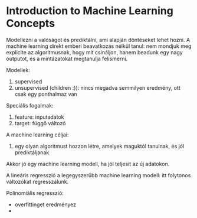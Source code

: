 # Introduction to Machine Learning Concepts

Modellezni a valóságot és prediktálni, ami alapján döntéseket lehet hozni.
A machine learning direkt emberi beavatkozás nélkül tanul: nem mondjuk meg explicite az algoritmusnak, hogy mit
csináljon, hanem beadunk egy nagy outputot, és a mintázatokat megtanulja felismerni.

Modellek:
1. supervised
2. unsupervised (children :)): nincs megadva semmilyen eredmény, ott csak egy ponthalmaz van

Speciális fogalmak:
1. feature: inputadatok
2. target: függő változó

A machine learning céljai:
1. egy olyan algoritmust hozzon létre, amelyek maguktól tanulnak, és jól prediktáljanak

Akkor jó egy machine learning modell, ha jól teljesít az új adatokon.

A lineáris regresszió a legegyszerűbb machine learning modell: itt folytonos változókat regresszálunk.

Polinomiális regresszió:
- overfittinget eredményez
- 